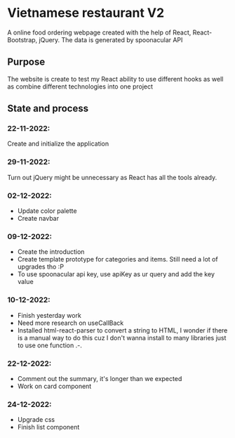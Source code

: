 # Vietnamese restaurant V2

A online food ordering webpage created with the help of React, React-Bootstrap, jQuery. The data is generated by spoonacular API

## Purpose
The website is create to test my React ability to use different hooks as well as combine different technologies into one project


## State and process

### 22-11-2022:
Create and initialize the application

### 29-11-2022:
Turn out jQuery might be unnecessary as React has all the tools already.

### 02-12-2022: 
- Update color palette
- Create navbar

### 09-12-2022: 
- Create the introduction
- Create template prototype for categories and items. Still need a lot of upgrades tho :P
- To use spoonacular api key, use apiKey as ur query and add the key value

### 10-12-2022:
- Finish yesterday work
- Need more research on useCallBack
- Installed html-react-parser to convert a string to HTML, I wonder if there is a manual way to do this cuz I don't wanna install to many libraries just to use one function .-.

### 22-12-2022:
- Comment out the summary, it's longer than we expected
- Work on card component

### 24-12-2022:
- Upgrade css
- Finish list component